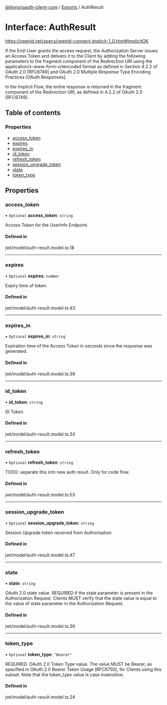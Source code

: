 [@ilionx/oauth-client-core](../README.md) / [Exports](../modules.md) / AuthResult

# Interface: AuthResult

https://openid.net/specs/openid-connect-implicit-1_0.html#ImplicitOK

If the End-User grants the access request, the Authorization Server issues an
Access Token and delivers it to the Client by adding the following parameters
to the fragment component of the Redirection URI using the
application/x-www-form-urlencoded format as defined in Section 4.2.2 of OAuth
2.0 [RFC6749] and OAuth 2.0 Multiple Response Type Encoding Practices
[OAuth.Responses].

In the Implicit Flow, the entire response is returned in the fragment
component of the Redirection URI, as defined in 4.2.2 of OAuth 2.0 [RFC6749].

## Table of contents

### Properties

- [access\_token](AuthResult.md#access_token)
- [expires](AuthResult.md#expires)
- [expires\_in](AuthResult.md#expires_in)
- [id\_token](AuthResult.md#id_token)
- [refresh\_token](AuthResult.md#refresh_token)
- [session\_upgrade\_token](AuthResult.md#session_upgrade_token)
- [state](AuthResult.md#state)
- [token\_type](AuthResult.md#token_type)

## Properties

### access\_token

• `Optional` **access\_token**: `string`

Access Token for the UserInfo Endpoint.

#### Defined in

jwt/model/auth-result.model.ts:18

___

### expires

• `Optional` **expires**: `number`

Expiry time of token

#### Defined in

jwt/model/auth-result.model.ts:43

___

### expires\_in

• `Optional` **expires\_in**: `string`

Expiration time of the Access Token in seconds since the response was
generated.

#### Defined in

jwt/model/auth-result.model.ts:39

___

### id\_token

• **id\_token**: `string`

ID Token

#### Defined in

jwt/model/auth-result.model.ts:34

___

### refresh\_token

• `Optional` **refresh\_token**: `string`

TODO: separate this into new auth result.
Only for code flow.

#### Defined in

jwt/model/auth-result.model.ts:53

___

### session\_upgrade\_token

• `Optional` **session\_upgrade\_token**: `string`

Session Upgrade token received from Authorisation

#### Defined in

jwt/model/auth-result.model.ts:47

___

### state

• **state**: `string`

OAuth 2.0 state value. REQUIRED if the state parameter is present in the
Authorization Request. Clients MUST verify that the state value is equal to
the value of state parameter in the Authorization Request.

#### Defined in

jwt/model/auth-result.model.ts:30

___

### token\_type

• `Optional` **token\_type**: ``"Bearer"``

REQUIRED. OAuth 2.0 Token Type value. The value MUST be Bearer, as
specified in OAuth 2.0 Bearer Token Usage [RFC6750], for Clients using this
subset. Note that the token_type value is case insensitive.

#### Defined in

jwt/model/auth-result.model.ts:24
